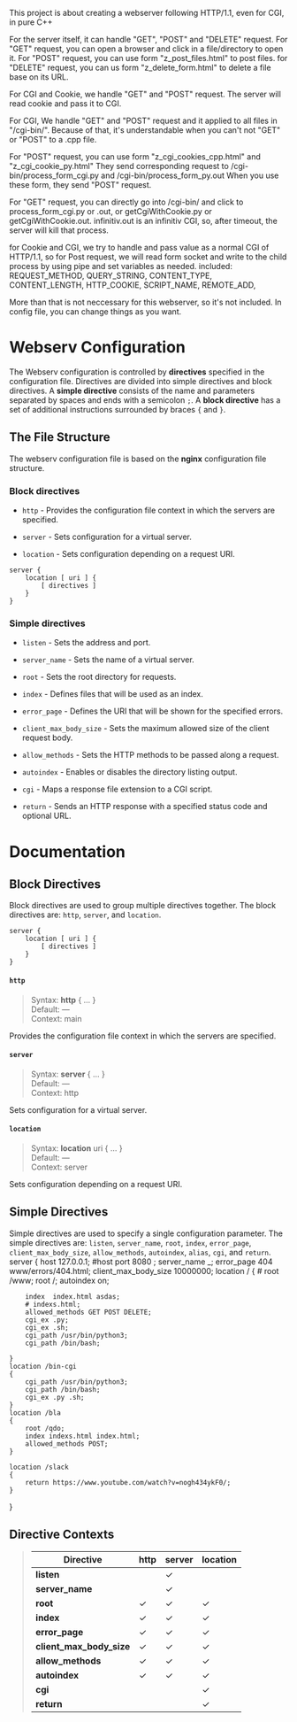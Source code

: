 This project is about creating a webserver following HTTP/1.1, even for CGI, in pure C++

For the server itself, it can handle "GET", "POST" and "DELETE" request.
For "GET" request, you can open a browser and click in a file/directory to open it.
For "POST" request, you can use form "z_post_files.html" to post files.
for "DELETE" request, you can us form "z_delete_form.html" to delete a file base on its URL.

For CGI and Cookie, we handle "GET" and "POST" request. The server will read cookie and
pass it to CGI.

For CGI, We handle "GET" and "POST" request and it applied to all files in "/cgi-bin/".
Because of that, it's understandable when you can't not "GET" or "POST" to a .cpp file.

For "POST" request, you can use form "z_cgi_cookies_cpp.html" and "z_cgi_cookie_py.html"
They send corresponding request to /cgi-bin/process_form_cgi.py and /cgi-bin/process_form_py.out
When you use these form, they send "POST" request.

For "GET" request, you can directly go into /cgi-bin/ and click to process_form_cgi.py or .out,
or getCgiWithCookie.py or getCgiWithCookie.out.
infinitiv.out is an infinitiv CGI, so, after timeout, the server will kill that process.

for Cookie and CGI, we try to handle and pass value as a normal CGI of HTTP/1.1, so for Post request,
we will read form socket and write to the child process by using pipe and set variables as needed.
included:
REQUEST_METHOD,
QUERY_STRING,
CONTENT_TYPE,
CONTENT_LENGTH,
HTTP_COOKIE,
SCRIPT_NAME,
REMOTE_ADD,

More than that is not neccessary for this webserver, so it's not included.
In config file, you can change things as you want.

# Webserv Configuration

The Webserv configuration is controlled by **directives** specified in the configuration file. Directives are divided into simple directives and block directives.
A **simple directive** consists of the name and parameters separated by spaces and ends with a semicolon `;`. A **block directive** has a set of additional instructions surrounded by braces `{` and `}`.

## The File Structure
The webserv configuration file is based on the **nginx** configuration file structure. 


### Block directives

- `http` - Provides the configuration file context in which the servers are specified.   

- `server` - Sets configuration for a virtual server.  

- `location` - Sets configuration depending on a request URI.  

```nginx
server {
    location [ uri ] {
        [ directives ]
    }
}
```


### Simple directives

- `listen` - Sets the address and port.  

- `server_name` - Sets the name of a virtual server.

- `root` - Sets the root directory for requests.

- `index` - Defines files that will be used as an index.

- `error_page` - Defines the URI that will be shown for the specified errors.

- `client_max_body_size` - Sets the maximum allowed size of the client request body.  

- `allow_methods` - Sets the HTTP methods to be passed along a request.

- `autoindex` - Enables or disables the directory listing output.  

- `cgi` - Maps a response file extension to a CGI script.   

- `return` - Sends an HTTP response with a specified status code and optional URL. 


# Documentation

## **Block Directives**

Block directives are used to group multiple directives together. The block directives are: `http`, `server`, and `location`.


```nginx
server {
    location [ uri ] {
        [ directives ]
    }
}
```  

#### `http`

> Syntax: **http** { ... }  
> Default: —  
> Context: main   

Provides the configuration file context in which the servers are specified.   

#### `server`

> Syntax: **server** { ... }  
> Default: —  
> Context: http   

Sets configuration for a virtual server.   

#### `location`

> Syntax: **location** uri { ... }  
> Default: —  
> Context: 	server   

Sets configuration depending on a request URI.   


  
## **Simple Directives**  

Simple directives are used to specify a single configuration parameter. The simple directives are: `listen`, `server_name`, `root`, `index`, `error_page`, `client_max_body_size`, `allow_methods`, `autoindex`, `alias`, `cgi`, and `return`.
server  {
    host    127.0.0.1; #host
    port    8080  ;
    server_name _;
    error_page 404 www/errors/404.html;
    client_max_body_size 10000000;
    location /
    {
        # root /www;
        root /;
        autoindex on;
        
        index  index.html asdas;
        # indexs.html;
        allowed_methods GET POST DELETE;
        cgi_ex .py;
        cgi_ex .sh;
        cgi_path /usr/bin/python3;
        cgi_path /bin/bash;
        
    }
    location /bin-cgi
    {
        cgi_path /usr/bin/python3;
        cgi_path /bin/bash;
        cgi_ex .py .sh;
    } 
    location /bla
    {
        root /qdo;
        index indexs.html index.html;
        allowed_methods POST;
    }

    location /slack
    {
        return https://www.youtube.com/watch?v=nogh434ykF0/;
    }
}


## **Directive Contexts**

>   | **Directive**              |    **http**    |    **server**    |    **location**    |
>   |----------------------------|----------------|------------------|--------------------|
>   | **listen**                 |                |       ✓          |                    |
>   | **server_name**            |                |       ✓          |                    |
>   | **root**                   |       ✓        |       ✓          |       ✓            |
>   | **index**                  |       ✓        |       ✓          |       ✓            |
>   | **error_page**             |       ✓        |       ✓          |       ✓            |
>   | **client_max_body_size**   |       ✓        |       ✓          |       ✓            |
>   | **allow_methods**          |       ✓        |       ✓          |       ✓            |
>   | **autoindex**              |       ✓        |       ✓          |       ✓            |
>   | **cgi**                    |                |                  |       ✓            |
>   | **return**                 |                |                  |       ✓            |
